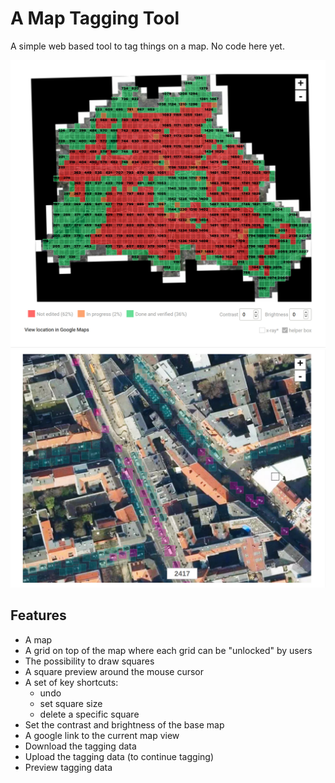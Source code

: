 # A Map Tagging Tool

A simple web based tool to tag things on a map. No code here yet.

![preview](preview.jpg "")
![pic](pic.jpg "")

## Features
- A map
- A grid on top of the map where each grid can be "unlocked" by users
- The possibility to draw squares
- A square preview around the mouse cursor
- A set of key shortcuts:
  - undo
  - set square size 
  - delete a specific square
- Set the contrast and brightness of the base map
- A google link to the current map view
- Download the tagging data
- Upload the tagging data (to continue tagging)
- Preview tagging data


